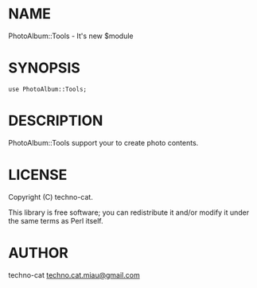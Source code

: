 # NAME

PhotoAlbum::Tools - It's new $module

# SYNOPSIS

    use PhotoAlbum::Tools;

# DESCRIPTION

PhotoAlbum::Tools support your to create photo contents.

# LICENSE

Copyright (C) techno-cat.

This library is free software; you can redistribute it and/or modify
it under the same terms as Perl itself.

# AUTHOR

techno-cat <techno.cat.miau@gmail.com>
